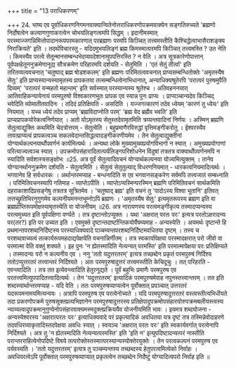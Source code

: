 +++
title = "13 पराधिकरणम्"

+++
24. भाष्य एव पूर्वाधिकरणनिगमनवाक्यान्वितेनोत्तराधिकरणोपक्रमवाक्येन सङ्गतिरुच्यते 'ब्रह्मणो निर्दोषत्वेन कल्याणगुणाकरत्वेन चोभयलिङ्गत्वमपि सिद्धम् । इदानीमस्मात् परस्माज्जगन्निमित्तोपादानरूपपरमकारणात् परब्रह्मणः परमपि किञ्चित् तत्त्वमस्तीति कैश्चिद्धेत्वाभासैराशङ्क्य निराक्रियते' इति । तदर्थविचारस्तु - यदिदमुभयलिङ्गं ब्रह्म किमस्मात्परमपि किञ्चित् तत्त्वमस्ति ? उत नेति । किमस्यैव परत्वे सेतून्मानसम्बन्धभेदव्यपदेशानामुपपत्तिरस्ति ? न वेति । अत्र सूत्रकारेणोपात्तान् पूर्वपक्षहेतूननुक्रमेणानूद्य सौत्रक्रमेण परिहारमपि दर्शयति - सेतुमिति । 'एतं सेतुं तीर्त्वा' इति तरितव्यत्ववचनात् 'चतुष्पाद् ब्रह्म षोडशकलम्' इति ब्रह्मणः परिमितत्ववचनात् प्राप्यसम्बन्धितोक्तेः 'अमृतस्यैष सेतुः' इति प्राप्यस्यान्यस्यामृतस्य प्रापकतया तत्सम्बन्धित्वेनाभिधानात्, अन्याधिक्यश्रुतेरपि 'परात्परं पुरुषमुपैति दिव्यम्' 'परात्परं यन्महतो महान्तम्' इति सर्वस्मात् परस्यान्यस्य श्रुतेश्च । अतिवहननयात् आतिवाहिकन्यायेनायं परमपुरुषो विश्वकारणभूतः प्रापक एव स्यान्न पुनः प्राप्यः । प्राप्यञ्चान्यदेव किञ्चिद् भवेदिति व्योमातीतवादिनः । तदिदं प्रतिक्षिपति - असदिति । यज्जगत्कारणं तदेव ध्येयम् 'कारणं तु ध्येयः' इति नियमात् । यच्च ध्येयं तदेव प्राप्यम् 'ब्रह्मविदाप्नोति परम्' 'ब्रह्म वेद ब्रह्मैव भवति' इति प्राप्यप्रापकयोरेकत्वनिर्णयात् । अतो योऽमृतस्य सेतुस्तदेवामृतमिति त्रय्यन्तवादिनां निर्णयः । अस्मिन् ब्रह्मणि सेतुत्वाद्युक्तिः कथमिति चेदत्रोत्तरम् - सेतुत्वेति । बहुप्रमाणैरविरुद्धां वृत्तिमङ्गीकरोतु । ईश्वरस्यैव तावत्प्राप्यत्वं प्रापकत्वञ्च सकलवेदान्तसिद्धत्वादङ्गीकरणीयमेव । तेन सेतुत्वाद्युक्तीनां योग्यार्थकल्पनयार्थोपवर्णनं कार्यमित्यर्थः । अन्यथा लोके मुख्यामुख्यप्रयोगविभागो न स्यात् । अमुख्यप्रयोगाणां परित्याज्यत्वञ्च स्यात् । उपक्रमोपसंहारादितात्पर्यलिङ्गपरिशोधनेन विदुषां तत्रतत्र वाक्यार्थोपवर्णनमपि न स्यादिति सर्वशास्त्रसङ्क्षोभः ॥25. अत्र पूर्वं सेतुत्वादिवचनं योग्यार्थकल्पनया योज्यमित्युक्तम् । तानेव योग्यानर्थाननुक्रमेण दर्शयति - सेतुत्वमिति । सेतुत्वं सेतुतुल्याद् विधरणनियमात् - धारकत्वनियमादित्यर्थः । भगवानेव हि सर्वधारकः । अर्थान्तरमप्याह - बन्धनादिति स एव भगवानसङ्करेण सर्वमपि तत्त्वजातं सम्बध्नाति । परिमितिवचनस्यापि गतिमाह - व्याप्तेऽपीति । व्याप्तेऽप्यस्मिन्परस्मिन् ब्रह्मणि परिमितिवचनं सार्थकमिति दहराकाशादिप्रसङ्गेषु तत्रतत्र सूत्रितमेव । 'चतुष्पाद् ब्रह्म' इति वचनं तु 'पादोऽस्य विश्वा भूतानि' इतिवत् तत्तच्छ्रुतिभिरनुगुणमेव कल्पनीयमनन्तभूम्नोऽपि ब्रह्मणः । 'अमृतस्यैष सेतुः' इत्यमृतरूपस्य ब्रह्मण इति वा ब्रह्मप्राप्तिरूपमोक्षस्यामृतस्येति वा योजनीयम् ॥26. अत्र नारायणस्य परत्वमङ्गीकृत्य तस्मादप्यन्यस्य परत्वमुच्यत इति पूर्वपक्षिणा वर्ण्यते । तत्र दृष्टान्तोऽप्युक्तः । यथा 'अक्षरात् परतः परः' इत्यत्र परतोऽक्षरादन्यः पर(तर?) इति पर उच्यत इति । एवमुक्ते दृष्टान्तदार्ष्टान्तिकयोर्वैषम्यमाह - अन्यस्येति । अयमर्थः दृष्टान्ते हि प्रथमान्तपरशब्दनिर्दिष्टस्य परस्याधिक्यवादे पञ्चम्यन्तपरशब्दनिर्दिष्टमवधितया दृष्टम् । तस्य च परशब्दवाच्यत्वं तत्कार्यरूपमहदाद्यपेक्षयेति वचनान्निर्णीतम् । तत्र स्वकार्यापेक्षया परस्मादक्षरात् परो जीवो वा परमात्मा वेति वक्तुं शक्यते । इह पुनः 'न ह्येतस्मादिति नेत्यन्यत् परमस्ति' इति परमात्मापेक्षया परः प्रतिक्षिप्यते । तस्मादन्यः परो न कल्पनीय एव । ननु 'ततो यदुत्तरतरम्' इत्यत्र तच्छब्देन प्रकृतं परमपुरुषं निर्दिश्य ततोऽप्युत्तरतरं तत्त्वान्तरं निर्दिश्यते । अतः परमपुरुषादुत्तरं तत्त्वमस्तीति केचिदूचुः । तत् परिहरति - एवन्त्वादिति । तत्र तत इत्येवन्त्वादिति हेतुरनूद्यते । पूर्वं बहुभिः प्रमाणैः परमपुरुष एव परतत्त्वमित्युपपादितत्त्वादित्यर्थः । तेन 'यदुत्तरतरम्' इत्यादिकं परमपुरुषमेवाह नपुनस्तत्त्वान्तरम् । तत इति शब्दस्यार्थान्तरमप्याह - यदि वेति । ततः परमपुरुषव्याप्यत्वेन पूर्वोक्तात् प्रपञ्चात् उत्तरतरं यदरूपमनामयमित्यन्वयः । अत्रापि परमपुरुष एव परत्वेनोच्यते । यदि परमपुरुषादुत्तरतरं वस्त्वस्तीत्यभिधीयते तदा प्रकरणोपक्रमे पुरुषसूक्तप्रत्यभिज्ञानेन परमपुरुषादुत्तरस्य प्रतिक्षेपादुपक्रमोपसंहारयोरुपक्रमबलीयस्त्वस्य न्याय्यत्वादुपक्रमानुगुण्येनोपसंहारवाक्यमस्मदुक्तप्रक्रिययैव योजनीयमिति भावः । इयमत्र शब्दयोजना - अन्यस्येश्वरस्य 'अक्षरात्परतः परः' इत्याधिक्यवादे परं प्रकृत्यादिकं अवधितया यत्र दृष्टं तत्र तस्मिन्नेवोदाहरणे तदवधिरव्याकृतादिस्तदपेक्षया अवधिः स्यात् । स्वयञ्च 'अक्षरात् परतः परः' इति स्वकार्यवर्गात् परत्वेनापि निर्दिश्यते । अत्र तु 'न ह्येतस्मादिति नेत्यन्यत्परमस्ति' इति 'इति न' इत्युपदिष्टादन्यत्परं नास्तीति परान्तरराहित्येनोपदिष्टे विषये तत्परोक्तेस्तस्मात्परस्यान्यस्योक्तेरयुक्तेः । तेन परत्वकल्पनं परमपुरुष एव पर्यवस्यति । 'ततो यदुत्तरतरम्' इत्यत्र तु पञ्चम्यन्तस्य तच्छब्दस्य हेतुपरत्वमित्येको निर्वाहः । अवधिपरत्वेऽपि पूर्वोक्तात् परमपुरुषव्याप्यात् प्रकृतत्वेन तच्छब्देन निर्देष्टुं योग्यादित्यपरो निर्वाह इति ॥